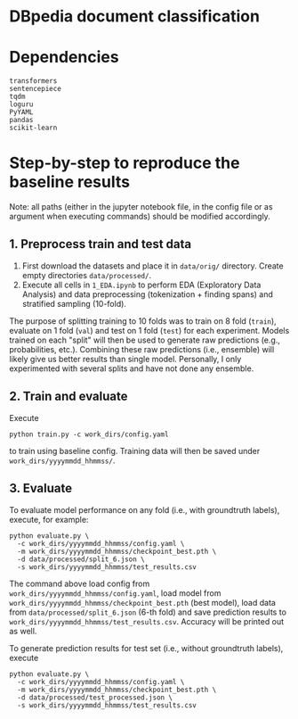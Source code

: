# DBpedia document classification

# Dependencies
```
transformers
sentencepiece
tqdm
loguru
PyYAML
pandas
scikit-learn
```

# Step-by-step to reproduce the baseline results

Note: all paths (either in the jupyter notebook file, in the config file or as argument when executing commands) should be modified accordingly.

## 1. Preprocess train and test data

1. First download the datasets and place it in `data/orig/` directory. Create empty directories `data/processed/`.
2. Execute all cells in `1_EDA.ipynb` to perform EDA (Exploratory Data Analysis) and data preprocessing (tokenization + finding spans) and stratified sampling (10-fold).

The purpose of splitting training to 10 folds was to train on 8 fold (`train`), evaluate on 1 fold (`val`) and test on 1 fold (`test`) for each experiment. Models trained on each "split" will then be used to generate raw predictions (e.g., probabilities, etc.). Combining these raw predictions (i.e., ensemble) will likely give us better results than single model.
Personally, I only experimented with several splits and have not done any ensemble.

## 2. Train and evaluate
Execute
```
python train.py -c work_dirs/config.yaml
```
to train using baseline config. Training data will then be saved under `work_dirs/yyyymmdd_hhmmss/`.

## 3. Evaluate

To evaluate model performance on any fold (i.e., with groundtruth labels), execute, for example:
```
python evaluate.py \
  -c work_dirs/yyyymmdd_hhmmss/config.yaml \
  -m work_dirs/yyyymmdd_hhmmss/checkpoint_best.pth \
  -d data/processed/split_6.json \
  -s work_dirs/yyyymmdd_hhmmss/test_results.csv
```
The command above load config from `work_dirs/yyyymmdd_hhmmss/config.yaml`, load model from `work_dirs/yyyymmdd_hhmmss/checkpoint_best.pth` (best model), load data from `data/processed/split_6.json` (6-th fold) and save prediction results to `work_dirs/yyyymmdd_hhmmss/test_results.csv`. Accuracy will be printed out as well.

To generate prediction results for test set (i.e., without groundtruth labels), execute
```
python evaluate.py \
  -c work_dirs/yyyymmdd_hhmmss/config.yaml \
  -m work_dirs/yyyymmdd_hhmmss/checkpoint_best.pth \
  -d data/processed/test_processed.json \
  -s work_dirs/yyyymmdd_hhmmss/test_results.csv
```
